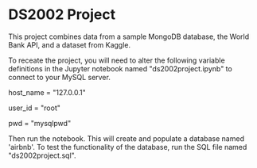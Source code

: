 # DS2002 Project

This project combines data from a sample MongoDB database, the World Bank API, and a dataset from Kaggle. 

To receate the project, you will need to alter the following variable definitions in the Jupyter notebook named "ds2002project.ipynb" to connect to your MySQL server. 

host_name = "127.0.0.1"

user_id = "root" 

pwd = "mysqlpwd" 

Then run the notebook. This will create and populate a database named 'airbnb'. To test the functionality of the database, run the SQL file named "ds2002project.sql". 
